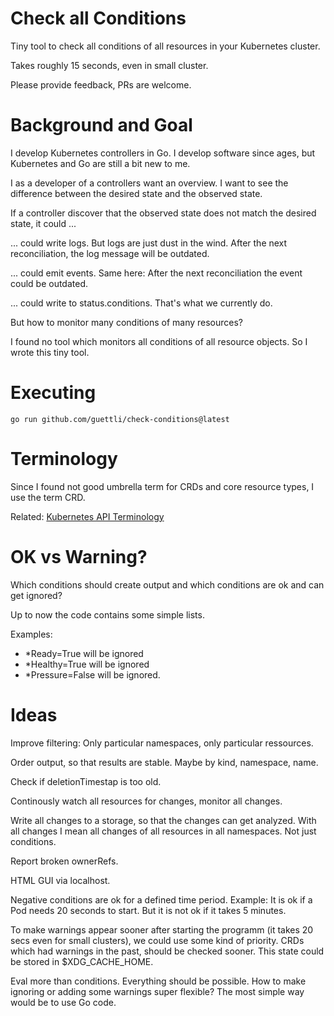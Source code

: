 # Check all Conditions

Tiny tool to check all conditions of all resources in your Kubernetes cluster.

Takes roughly 15 seconds, even in small cluster.

Please provide feedback, PRs are welcome.

# Background and Goal

I develop Kubernetes controllers in Go. I develop software since ages, 
but Kubernetes and Go are still a bit new to me.

I as a developer of a controllers want an overview. I want to see the difference between
the desired state and the observed state.


If a controller discover that the observed state does not match the desired state,
it could ...

... could write logs. But logs are just dust in the wind. After the next reconciliation,
the log message will be outdated.

... could emit events. Same here: After the next reconciliation the event could be outdated.

... could write to status.conditions. That's what we currently do.

But how to monitor many conditions of many resources?

I found no tool which monitors all conditions of all resource objects. So I wrote this tiny tool.

# Executing

```
go run github.com/guettli/check-conditions@latest
```

# Terminology

Since I found not good umbrella term for CRDs and core resource types, I use the term CRD.

Related: [Kubernetes API Terminology](https://kubernetes.io/docs/reference/using-api/api-concepts/#standard-api-terminology)

# OK vs Warning?

Which conditions should create output and which conditions are ok and can get ignored?

Up to now the code contains some simple lists. 

Examples:

* *Ready=True will be ignored
* *Healthy=True will be ignored
* *Pressure=False will be ignored.



# Ideas

Improve filtering: Only particular namespaces, only particular ressources.

Order output, so that results are stable. Maybe by kind, namespace, name.

Check if deletionTimestap is too old.

Continously watch all resources for changes, monitor all changes.

Write all changes to a storage, so that the changes can get analyzed. With
all changes I mean all changes of all resources in all namespaces.
Not just conditions.

Report broken ownerRefs.

HTML GUI via localhost.

Negative conditions are ok for a defined time period. 
Example: It is ok if a Pod needs 20 seconds to start.
But it is not ok if it takes 5 minutes.

To make warnings appear sooner after starting the programm 
(it takes 20 secs even for small clusters), we could
use some kind of priority. CRDs which had warnings in the past, should
be checked sooner. This state could be stored in $XDG_CACHE_HOME.

Eval more than conditions. Everything should be possible.
How to make ignoring or adding some warnings super flexible?
The most simple way would be to use Go code.


